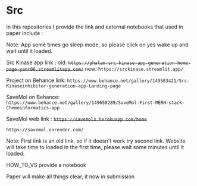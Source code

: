 # Src

In this repositories I provide the link and external notebooks that used in paper include :

Note: App some times go sleep mode, so please click on yes wake up and wait until it loaded.

Src Kinase app link :
old:
~~`https://phalem-src-kinase-app-generation-home-page-yanr06.streamlitapp.com/`~~
new:
`https://srckinase.streamlit.app/`

Project on Behance link:
`https://www.behance.net/gallery/149583421/Src-Kinaseinhibitor-generation-app-Landing-page`

SaveMol on Behance:
`https://www.behance.net/gallery/149658289/SaveMol-First-MERN-stack-Chemoinformatics-app`

SaveMol web link :
~~`https://savemols.herokuapp.com/home`~~

`https://savemol.onrender.com/`

Note: First link is an old link, so if it doesn't work try second link. Website will take time to loaded in the first time, please wait some minutes until it loaded.

HOW_TO_VS provide a notebook

Paper will make all things clear, it now in submission
